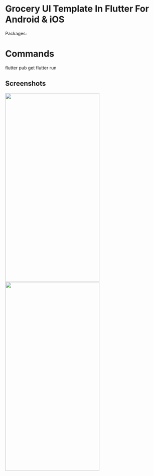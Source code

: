 # Grocery UI Template In Flutter For Android & iOS

Packages:

# Commands
flutter pub get
flutter run

## Screenshots

<img src="https://github.com/stevie1mat/Grocery-UI-Template-In-Flutter/blob/main/1.jpeg" width="300" height="600">
<img src="https://github.com/stevie1mat/Grocery-UI-Template-In-Flutter/blob/main/2.jpeg" width="300" height="600">

